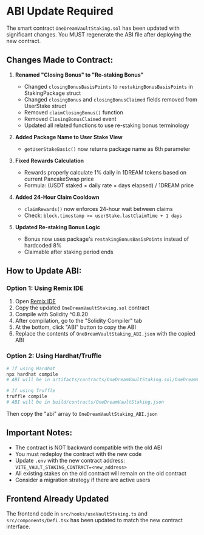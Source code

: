# ABI Update Required

The smart contract `OneDreamVaultStaking.sol` has been updated with significant changes. You MUST regenerate the ABI file after deploying the new contract.

## Changes Made to Contract:

1. **Renamed "Closing Bonus" to "Re-staking Bonus"**
   - Changed `closingBonusBasisPoints` to `restakingBonusBasisPoints` in StakingPackage struct
   - Changed `closingBonus` and `closingBonusClaimed` fields removed from UserStake struct
   - Removed `claimClosingBonus()` function
   - Removed `ClosingBonusClaimed` event
   - Updated all related functions to use re-staking bonus terminology

2. **Added Package Name to User Stake View**
   - `getUserStakeBasic()` now returns package name as 6th parameter

3. **Fixed Rewards Calculation**
   - Rewards properly calculate 1% daily in 1DREAM tokens based on current PancakeSwap price
   - Formula: (USDT staked × daily rate × days elapsed) / 1DREAM price

4. **Added 24-Hour Claim Cooldown**
   - `claimRewards()` now enforces 24-hour wait between claims
   - Check: `block.timestamp >= userStake.lastClaimTime + 1 days`

5. **Updated Re-staking Bonus Logic**
   - Bonus now uses package's `restakingBonusBasisPoints` instead of hardcoded 8%
   - Claimable after staking period ends

## How to Update ABI:

### Option 1: Using Remix IDE
1. Open [Remix IDE](https://remix.ethereum.org/)
2. Copy the updated `OneDreamVaultStaking.sol` contract
3. Compile with Solidity ^0.8.20
4. After compilation, go to the "Solidity Compiler" tab
5. At the bottom, click "ABI" button to copy the ABI
6. Replace the contents of `OneDreamVaultStaking_ABI.json` with the copied ABI

### Option 2: Using Hardhat/Truffle
```bash
# If using Hardhat
npx hardhat compile
# ABI will be in artifacts/contracts/OneDreamVaultStaking.sol/OneDreamVaultStaking.json

# If using Truffle
truffle compile
# ABI will be in build/contracts/OneDreamVaultStaking.json
```

Then copy the "abi" array to `OneDreamVaultStaking_ABI.json`

## Important Notes:

- The contract is NOT backward compatible with the old ABI
- You must redeploy the contract with the new code
- Update `.env` with the new contract address: `VITE_VAULT_STAKING_CONTRACT=<new_address>`
- All existing stakes on the old contract will remain on the old contract
- Consider a migration strategy if there are active users

## Frontend Already Updated

The frontend code in `src/hooks/useVaultStaking.ts` and `src/components/Defi.tsx` has been updated to match the new contract interface.
